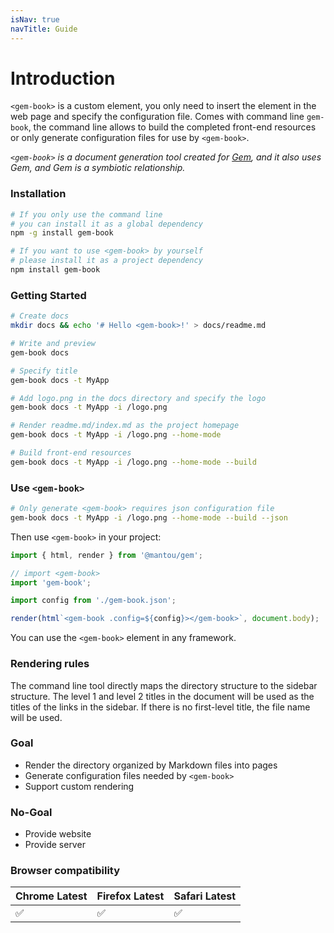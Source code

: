 ```yaml
---
isNav: true
navTitle: Guide
---
```


# Introduction

`<gem-book>` is a custom element, you only need to insert the element in the web page and specify the configuration file. Comes with command line `gem-book`, the command line allows to build the completed front-end resources or only generate configuration files for use by `<gem-book>`.

_`<gem-book>` is a document generation tool created for [Gem](https://github.com/mantou132/gem), and it also uses Gem, and Gem is a symbiotic relationship._

### Installation

```bash
# If you only use the command line
# you can install it as a global dependency
npm -g install gem-book

# If you want to use <gem-book> by yourself
# please install it as a project dependency
npm install gem-book

```

### Getting Started

```bash
# Create docs
mkdir docs && echo '# Hello <gem-book>!' > docs/readme.md

# Write and preview
gem-book docs

# Specify title
gem-book docs -t MyApp

# Add logo.png in the docs directory and specify the logo
gem-book docs -t MyApp -i /logo.png

# Render readme.md/index.md as the project homepage
gem-book docs -t MyApp -i /logo.png --home-mode

# Build front-end resources
gem-book docs -t MyApp -i /logo.png --home-mode --build

```

### Use `<gem-book>`

```bash
# Only generate <gem-book> requires json configuration file
gem-book docs -t MyApp -i /logo.png --home-mode --build --json
```

Then use `<gem-book>` in your project:

```js
import { html, render } from '@mantou/gem';

// import <gem-book>
import 'gem-book';

import config from './gem-book.json';

render(html`<gem-book .config=${config}></gem-book>`, document.body);
```

You can use the `<gem-book>` element in any framework.

### Rendering rules

The command line tool directly maps the directory structure to the sidebar structure. The level 1 and level 2 titles in the document will be used as the titles of the links in the sidebar. If there is no first-level title, the file name will be used.

### Goal

- Render the directory organized by Markdown files into pages
- Generate configuration files needed by `<gem-book>`
- Support custom rendering

### No-Goal

- Provide website
- Provide server

### Browser compatibility

| Chrome Latest | Firefox Latest | Safari Latest |
| ------------- | -------------- | ------------- |
| ✅            | ✅             | ✅            |
